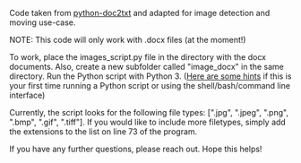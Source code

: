 Code taken from [python-doc2txt](https://github.com/ankushshah89/python-docx2txt) and adapted for image detection and moving use-case.

NOTE: This code will only work with .docx files (at the moment!)

To work, place the images_script.py file in the directory with the docx documents. Also, create a new subfolder called "image_docx" in the same directory. Run the Python script with Python 3. ([Here are some hints](https://www.pythoncentral.io/execute-python-script-file-shell/) if this is your first time running a Python script or using the shell/bash/command line interface)

Currently, the script looks for the following file types: [".jpg", ".jpeg", ".png", ".bmp", ".gif", ".tiff"]. If you would like to include more filetypes, simply add the extensions to the list on line 73 of the program.

If you have any further questions, please reach out. Hope this helps!
